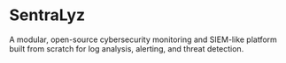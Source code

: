 # SentraLyz
A modular, open-source cybersecurity monitoring and SIEM-like platform built from scratch for log analysis, alerting, and threat detection.

